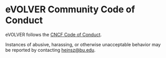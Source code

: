# eVOLVER Community Code of Conduct

eVOLVER follows the [CNCF Code of Conduct](https://github.com/cncf/foundation/blob/master/code-of-conduct.md).

Instances of abusive, harassing, or otherwise unacceptable behavior may be reported by contacting <heinsz@bu.edu>.

